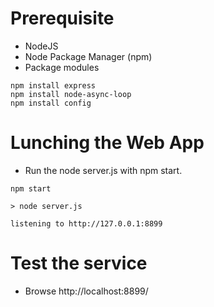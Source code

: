 # Prerequisite
 * NodeJS
 * Node Package Manager (npm)
 * Package modules
 
```
npm install express
npm install node-async-loop
npm install config
```

# Lunching the Web App
 * Run the node server.js with npm start.
 
```
npm start

> node server.js

listening to http://127.0.0.1:8899
```


# Test the service
 * Browse http://localhost:8899/
